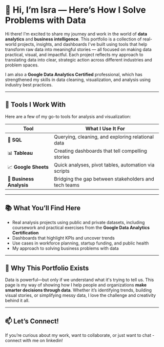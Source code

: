 # 👋 Hi, I’m Isra — Here’s How I Solve Problems with Data

Hi there! I'm excited to share my journey and work in the world of **data analytics** and **business intelligence**. This portfolio is a collection of real-world projects, insights, and dashboards I've built using tools that help transform raw data into meaningful stories — all focused on making data practical, visual, and impactful. Each project reflects my approach to translating data into clear, strategic action across different industries and problem spaces.

I am also a **Google Data Analytics Certified** professional, which has strengthened my skills in data cleaning, visualization, and analysis using industry best practices.

---

## 🔧 Tools I Work With

Here are a few of my go-to tools for analysis and visualization:

| Tool                | What I Use It For                                   |
|---------------------|-----------------------------------------------------|
| 🧮 **SQL**           | Querying, cleaning, and exploring relational data   |
| 📊 **Tableau**       | Creating dashboards that tell compelling stories    |
| 📈 **Google Sheets** | Quick analyses, pivot tables, automation via scripts |
| 🧠 **Business Analysis** | Bridging the gap between stakeholders and tech teams |

---

## 📚 What You’ll Find Here

- Real analysis projects using public and private datasets, including coursework and practical exercises from the **Google Data Analytics Certification**  
- Dashboards that highlight KPIs and uncover trends  
- Use cases in workforce planning, startup funding, and public health  
- My approach to solving business problems with data

---

## 🤝 Why This Portfolio Exists

Data is powerful—but only if we understand what it's trying to tell us. This page is my way of showing how I help people and organizations **make smarter decisions through data**. Whether it’s identifying trends, building visual stories, or simplifying messy data, I love the challenge and creativity behind it all.

---

## 📫 Let’s Connect!

If you’re curious about my work, want to collaborate, or just want to chat - connect with me on linkedin! 
